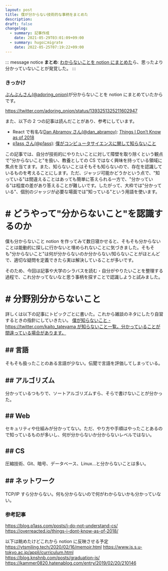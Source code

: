 ```yaml
---
layout: post
title: 僕が分からない技術的な事柄をまとめた
description: 
draft: false
changelog:
  - summary: 記事作成
    date: 2021-05-29T03:01:09+09:00
  - summary: hugoにmigrate
    date: 2022-05-25T07:19:22+09:00
---
```


::: message notice
**まとめ**: [わからないことを notion にまとめた](https://www.notion.so/4abe82f4ac284f70bab64c77e366fbbe?v=ca4280d1fecd4445bfeeded51c696211)ら、思ったより分かっていないことが発覚した。
:::

### きっかけ

[ぶんぶんさん(@adoring_onion)](https://twitter.com/adoring_onion)が分からないことを notion にまとめていたからです。

https://twitter.com/adoring_onion/status/1393251325211602947

また、以下の 2 つの記事は読んだことがあり、参考にしています。

- React で有名な[Dan Abramov さん(@dan_abramov)](https://twitter.com/dan_abramov): [Things I Don’t Know as of 2018](https://overreacted.io/things-i-dont-know-as-of-2018/)
- [p1ass さん(@p1ass)](https://twitter.com/p1ass): [僕がコンピュータサイエンスに関して知らないこと](https://blog.p1ass.com/posts/i-do-not-understand-cs/)

この記事では、自分が技術的にやりたいことに対して障壁を取り除くという観点で"分からないこと"を扱い、教養としての CS ではなく興味を持っている領域に焦点を当てます。また、知らないことはそもそも知らないので、存在を認識しているものを考えることにします。ただ、ジャッジ可能かどうかという点で、"知っている"は間違えることはあっても簡単に答えられる一方で、"分かっている"は程度の差があり答えることが難しいです。したがって、大枠では"分かっている"、個別のジャッジが必要な場面では"知っている"という用語を使います。

# # どうやって"分からないこと"を認識するのか

僕も分からないこと notion を作ってみて数日寝かせると、そもそも分からないことは能動的に探しに行かないと埋められないことに気づきました。そもそも"分からないこと"は何が分からないのか分からない/知らないことがほとんどで、適切な疑問を定義できたら実は解決していることが多いです。

そのため、今回は記事や大学のシラバスを読む・自分がやりたいことを整理する過程で、これ分かってないなと思う事柄を探すことで認識しようと試みました。

# # 分野別分からないこと

詳しくは以下の記事にトピックごとに書いた。これから雑談のネタにしたり自習するときの指針にしていきたい。
[僕が知らないこと - https://twitter.com/kaito_tateyama が知らないこと一覧。分かっていることが間違っている場合があります。](https://www.notion.so/4abe82f4ac284f70bab64c77e366fbbe?v=ca4280d1fecd4445bfeeded51c696211)

## ## 言語

そもそも扱ったことのある言語が少ない。伝聞で言語を評価してしまっている。

## ## アルゴリズム

分かっているつもりで、ソートアルゴリズムすら、そらで書けないことが分かった。

## ## Web

セキュリティや仕組みが分かってない。ただ、やり方や手順はやったことあるので知っているものが多いし、何が分からないか分からないレベルではない。

## ## CS

圧縮技術、Git、暗号、データベース、Linux...と分からないことは多い。

## ## ネットワーク

TCP/IP すら分からない。何も分からないので何がわからないかも分かっていない。

### 参考記事

https://blog.p1ass.com/posts/i-do-not-understand-cs/
https://overreacted.io/things-i-dont-know-as-of-2018/

以下は眺めたけどこれから notion に反映させる予定
https://ytsmiling.tech/2020/02/16/memoir.html
https://www.is.s.u-tokyo.ac.jp/appli/curriculum.html
https://blog.knshnb.com/posts/graduation-is/
https://kammer0820.hatenablog.com/entry/2019/02/20/210146
